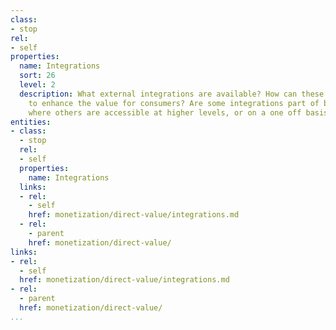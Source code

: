 ```yaml
---
class:
- stop
rel:
- self
properties:
  name: Integrations
  sort: 26
  level: 2
  description: What external integrations are available? How can these be leveraged
    to enhance the value for consumers? Are some integrations part of base operations,
    where others are accessible at higher levels, or on a one off basis.
entities:
- class:
  - stop
  rel:
  - self
  properties:
    name: Integrations
  links:
  - rel:
    - self
    href: monetization/direct-value/integrations.md
  - rel:
    - parent
    href: monetization/direct-value/
links:
- rel:
  - self
  href: monetization/direct-value/integrations.md
- rel:
  - parent
  href: monetization/direct-value/
...
```

